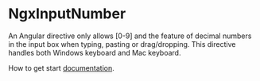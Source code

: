 # NgxInputNumber

An Angular directive only allows [0-9] and the feature of decimal numbers in the input box when typing, pasting or drag/dropping. This directive handles both Windows keyboard and Mac keyboard.

How to get start [documentation](https://www.npmjs.com/package/@deividfortuna/input-number).